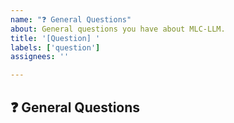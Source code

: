 ```yaml
---
name: "❓ General Questions"
about: General questions you have about MLC-LLM.
title: '[Question] '
labels: ['question']
assignees: ''

---
```


## ❓ General Questions

<!-- Describe your questions -->
